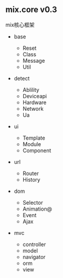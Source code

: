 ## mix.core v0.3

mix核心框架

* base
	* Reset
	* Class
	* Message
	* Util

* detect
	* Ablility
	* Deviceapi
	* Hardware
	* Network
	* Ua

* ui
	* Template
	* Module
	* Component

* url
	* Router
	* History

* dom
	* Selector
	* Animation@
	* Event
	* Ajax

* mvc
	* controller
	* model
	* navigator
	* orm
	* view